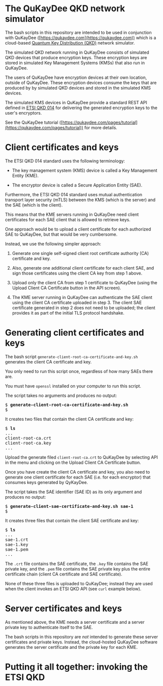 # The QuKayDee QKD network simulator

The bash scripts in this repository are intended to be used in conjunction with
QuKayDee ([https://qukaydee.com](https://qukaydee.com)) which is a cloud-based
[Quantum Key Distribution (QKD)](https://en.wikipedia.org/wiki/Quantum_key_distribution)
network simulator.

The simulated QKD network running in QuKayDee consists of simulated QKD devices that produce
encryption keys.
These encryption keys are stored in simulated Key Management Systems (KMSs) that also run in
QuKayDee.

The users of QuKayDee have encryption devices at their own location, outside of QuKayDee.
These encryption devices consume the keys that are produced by by simulated QKD devices and stored
in the simulated KMS devices.

The simulated KMS devices in QuKayDee provide a standard REST API defined in
[ETSI QKD 014](https://www.etsi.org/deliver/etsi_gs/QKD/001_099/014/01.01.01_60/gs_qkd014v010101p.pdf)
for delivering the generated encryption keys to the user's encryptors.

See the QuKayDee tutorial
([https://qukaydee.com/pages/tutorial](https://qukaydee.com/pages/tutorial))
for more details.

# Client certificates and keys

The ETSI QKD 014 standard uses the following terminology:

 * The key management system (KMS) device is called a Key Management Entity (KME).

 * The encryptor device is called a Secure Application Entity (SAE).

Furthermore, the ETSI QKD 014 standard uses mutual authentication transport
layer security (mTLS) between the KMS (which is the server) and the SAE (which is the client).

This means that the KME servers running in QuKayDee need client certificates for each SAE client
that is allowed to retrieve keys.

One approach would be to upload a client certificate for each authorized SAE to QuKayDee, but that
would be very cumbersome.

Instead, we use the following simpler approach:

 1. Generate one single self-signed client root certificate authority (CA) certificate and key.

 2. Also, generate one additional client certificate for each client SAE, and sign those
    certificates using the client CA key from step 1 above.

 3. Upload only the client CA from step 1 certificate to QuKayDee (using the
    Upload Client CA Certificate button in the API screen).

 4. The KME server running in QuKayDee can authenticate the SAE client using the client CA
    certificate uploaded in step 3. The client SAE certificate generated in step 2 does not
    need to be uploaded; the client provides it as part of the initial TLS protocol handshake.

# Generating client certificates and keys

The bash script `generate-client-root-ca-certificate-and-key.sh` generates the client CA certificate
and key.

You only need to run this script once, regardless of how many SAEs there are.

You must have `openssl` installed on your computer to run this script.

The script takes no arguments and produces no output:

<pre>
$ <b>generate-client-root-ca-certificate-and-key.sh</b>
$
</pre>

It creates two files that contain the client CA certificate and key:

<pre>
$ <b>ls</b>
...
client-root-ca.crt
client-root-ca.key
...
</pre>

Upload the generate filed `client-root-ca.crt` to QuKayDee by selecting API
in the menu and clicking on the Upload Client CA Certificate button.

Once you have create the client CA certificate and key, you also need to generate one client
certificate for each SAE (i.e. for each encryptor) that consumes keys generated by QyKayDee.

The script takes the SAE identifier (SAE ID) as its only argument and produces no output:

<pre>
$ <b>generate-client-sae-certificate-and-key.sh sae-1</b>
$
</pre>

It creates three files that contain the client SAE certificate and key:

<pre>
$ <b>ls</b>
...
sae-1.crt
sae-1.key
sae-1.pem
...
</pre>

The `.crt` file contains the SAE certificate,
the `.key` file contains the SAE private key,
and the `.pem` file contains the SAE private key plus the entire certificate chain
(client CA certificate and SAE certificate).

None of these three files is uploaded to QuKayDee;
instead they are used when the client invokes an ETSI QKD API
(see `curl` example below).






# Server certificates and keys

As mentioned above, the KME needs a server certificate and a server private key to authenticate
itself to the SAE.

The bash scripts in this repository are _not_ intended to generate these server certificates and
private keys.
Instead, the cloud-hosted QuKayDee software generates the server certificate and the private key
for each KME.





# Putting it all together: invoking the ETSI QKD

